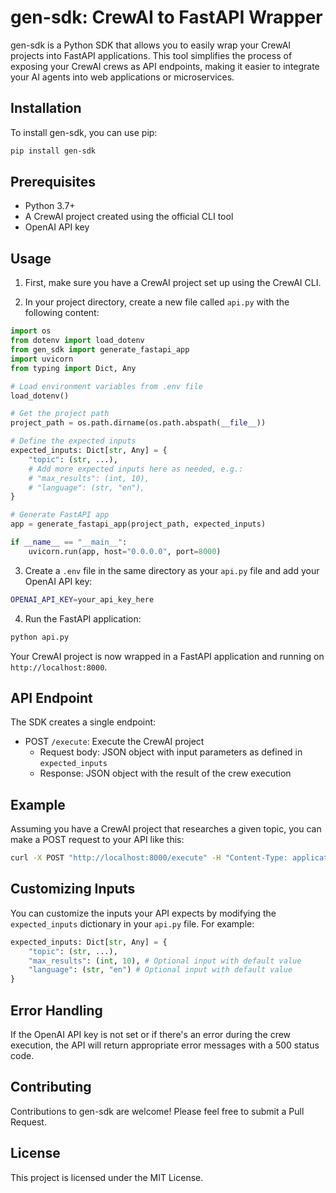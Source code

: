# gen-sdk: CrewAI to FastAPI Wrapper

gen-sdk is a Python SDK that allows you to easily wrap your CrewAI projects into FastAPI applications. This tool simplifies the process of exposing your CrewAI crews as API endpoints, making it easier to integrate your AI agents into web applications or microservices.

## Installation

To install gen-sdk, you can use pip:
```bash
pip install gen-sdk
```

## Prerequisites

- Python 3.7+
- A CrewAI project created using the official CLI tool
- OpenAI API key

## Usage

1. First, make sure you have a CrewAI project set up using the CrewAI CLI.

2. In your project directory, create a new file called `api.py` with the following content:

```python
import os
from dotenv import load_dotenv
from gen_sdk import generate_fastapi_app
import uvicorn
from typing import Dict, Any

# Load environment variables from .env file
load_dotenv()

# Get the project path
project_path = os.path.dirname(os.path.abspath(__file__))

# Define the expected inputs
expected_inputs: Dict[str, Any] = {
    "topic": (str, ...),
    # Add more expected inputs here as needed, e.g.:
    # "max_results": (int, 10),
    # "language": (str, "en"),
}

# Generate FastAPI app
app = generate_fastapi_app(project_path, expected_inputs)

if __name__ == "__main__":
    uvicorn.run(app, host="0.0.0.0", port=8000)
```

3. Create a `.env` file in the same directory as your `api.py` file and add your OpenAI API key:

```bash
OPENAI_API_KEY=your_api_key_here
```

4. Run the FastAPI application:

```bash
python api.py
```

Your CrewAI project is now wrapped in a FastAPI application and running on `http://localhost:8000`.

## API Endpoint

The SDK creates a single endpoint:

- POST `/execute`: Execute the CrewAI project
  - Request body: JSON object with input parameters as defined in `expected_inputs`
  - Response: JSON object with the result of the crew execution

## Example

Assuming you have a CrewAI project that researches a given topic, you can make a POST request to your API like this:

```bash
curl -X POST "http://localhost:8000/execute" -H "Content-Type: application/json" -d '{"topic": "Artificial Intelligence trends"}'
```

## Customizing Inputs

You can customize the inputs your API expects by modifying the `expected_inputs` dictionary in your `api.py` file. For example:

```python
expected_inputs: Dict[str, Any] = {
    "topic": (str, ...),
    "max_results": (int, 10), # Optional input with default value
    "language": (str, "en") # Optional input with default value
}
```

## Error Handling

If the OpenAI API key is not set or if there's an error during the crew execution, the API will return appropriate error messages with a 500 status code.

## Contributing

Contributions to gen-sdk are welcome! Please feel free to submit a Pull Request.

## License

This project is licensed under the MIT License.